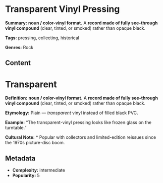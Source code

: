# Transparent Vinyl Pressing

**Summary:** **noun / color-vinyl format.** A **record made of fully see-through vinyl compound** (clear, tinted, or smoked) rather than opaque black.

**Tags:** pressing, collecting, historical

**Genres:** Rock

## Content

# Transparent

**Definition:** **noun / color-vinyl format.** A **record made of fully see-through vinyl compound** (clear, tinted, or smoked) rather than opaque black.

**Etymology:** Plain — *transparent* vinyl instead of filled black PVC.

**Example:** “The transparent-vinyl pressing looks like frozen glass on the turntable.”

**Cultural Note:** * Popular with collectors and limited-edition reissues since the 1970s picture-disc boom.

## Metadata

- **Complexity:** intermediate
- **Popularity:** 5

